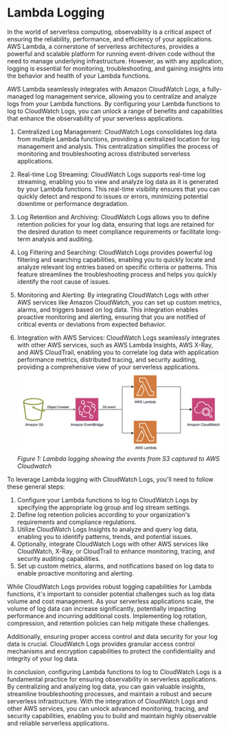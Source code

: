 # Lambda Logging
<!-- Observability for Serverless Applications with CloudWatch Logs-->

In the world of serverless computing, observability is a critical aspect of ensuring the reliability, performance, and efficiency of your applications. AWS Lambda, a cornerstone of serverless architectures, provides a powerful and scalable platform for running event-driven code without the need to manage underlying infrastructure. However, as with any application, logging is essential for monitoring, troubleshooting, and gaining insights into the behavior and health of your Lambda functions.

AWS Lambda seamlessly integrates with Amazon CloudWatch Logs, a fully-managed log management service, allowing you to centralize and analyze logs from your Lambda functions. By configuring your Lambda functions to log to CloudWatch Logs, you can unlock a range of benefits and capabilities that enhance the observability of your serverless applications.

1. Centralized Log Management: CloudWatch Logs consolidates log data from multiple Lambda functions, providing a centralized location for log management and analysis. This centralization simplifies the process of monitoring and troubleshooting across distributed serverless applications.

2. Real-time Log Streaming: CloudWatch Logs supports real-time log streaming, enabling you to view and analyze log data as it is generated by your Lambda functions. This real-time visibility ensures that you can quickly detect and respond to issues or errors, minimizing potential downtime or performance degradation.

3. Log Retention and Archiving: CloudWatch Logs allows you to define retention policies for your log data, ensuring that logs are retained for the desired duration to meet compliance requirements or facilitate long-term analysis and auditing.

4. Log Filtering and Searching: CloudWatch Logs provides powerful log filtering and searching capabilities, enabling you to quickly locate and analyze relevant log entries based on specific criteria or patterns. This feature streamlines the troubleshooting process and helps you quickly identify the root cause of issues.

5. Monitoring and Alerting: By integrating CloudWatch Logs with other AWS services like Amazon CloudWatch, you can set up custom metrics, alarms, and triggers based on log data. This integration enables proactive monitoring and alerting, ensuring that you are notified of critical events or deviations from expected behavior.

6. Integration with AWS Services: CloudWatch Logs seamlessly integrates with other AWS services, such as AWS Lambda Insights, AWS X-Ray, and AWS CloudTrail, enabling you to correlate log data with application performance metrics, distributed tracing, and security auditing, providing a comprehensive view of your serverless applications.
![Lambda logging](./images/lambdalogging.png)
*Figure 1: Lambda logging showing the events from S3 captured to AWS Cloudwatch*

To leverage Lambda logging with CloudWatch Logs, you'll need to follow these general steps:

1. Configure your Lambda functions to log to CloudWatch Logs by specifying the appropriate log group and log stream settings.
2. Define log retention policies according to your organization's requirements and compliance regulations.
3. Utilize CloudWatch Logs Insights to analyze and query log data, enabling you to identify patterns, trends, and potential issues.
4. Optionally, integrate CloudWatch Logs with other AWS services like CloudWatch, X-Ray, or CloudTrail to enhance monitoring, tracing, and security auditing capabilities.
5. Set up custom metrics, alarms, and notifications based on log data to enable proactive monitoring and alerting.

While CloudWatch Logs provides robust logging capabilities for Lambda functions, it's important to consider potential challenges such as log data volume and cost management. As your serverless applications scale, the volume of log data can increase significantly, potentially impacting performance and incurring additional costs. Implementing log rotation, compression, and retention policies can help mitigate these challenges.

Additionally, ensuring proper access control and data security for your log data is crucial. CloudWatch Logs provides granular access control mechanisms and encryption capabilities to protect the confidentiality and integrity of your log data.

In conclusion, configuring Lambda functions to log to CloudWatch Logs is a fundamental practice for ensuring observability in serverless applications. By centralizing and analyzing log data, you can gain valuable insights, streamline troubleshooting processes, and maintain a robust and secure serverless infrastructure. With the integration of CloudWatch Logs and other AWS services, you can unlock advanced monitoring, tracing, and security capabilities, enabling you to build and maintain highly observable and reliable serverless applications.